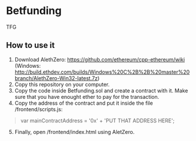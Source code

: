 # Betfunding
TFG

## How to use it
1. Download AlethZero: https://github.com/ethereum/cpp-ethereum/wiki (Windows: http://build.ethdev.com/builds/Windows%20C%2B%2B%20master%20branch/AlethZero-Win32-latest.7z)
2. Copy this repository on your computer.
3. Copy the code inside Betfunding.sol and create a contract with it. Make sure that you have enought ether to pay for the transaction.
4. Copy the address of the contract and put it inside the file /frontend/scripts.js:
  > var mainContractAddress = '0x' + 'PUT THAT ADDRESS HERE';
5. Finally, open /frontend/index.html using AletZero.
